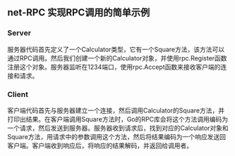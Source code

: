 ## net-RPC 实现RPC调用的简单示例

### Server

服务器代码首先定义了一个Calculator类型，它有一个Square方法，该方法可以通过RPC调用。然后我们创建一个新的Calculator对象，并使用rpc.Register函数注册这个对象。服务器监听在1234端口，使用rpc.Accept函数来接收客户端的连接和请求。

### Client

客户端代码首先与服务器建立一个连接，然后调用Calculator的Square方法，并打印出结果。在客户端调用Square方法时，Go的RPC库会将这个方法调用编码为一个请求，然后发送到服务器。服务器收到请求后，找到对应的Calculator对象和Square方法，用请求中的参数调用这个方法，然后将结果编码为一个响应发送回客户端。客户端收到响应后，将响应的结果解码，并返回给调用者。